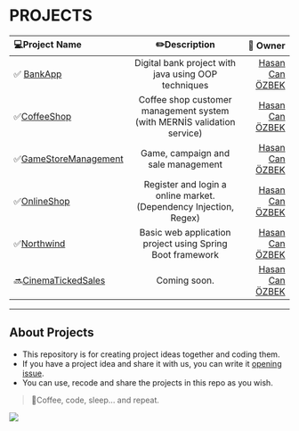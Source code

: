 # PROJECTS
 
 | :computer:**Project Name** | :pencil2:**Description** | :bust_in_silhouette: **Owner** |
| :---        |    :----:   |          ---: |
| :white_check_mark: [BankApp](https://github.com/hasancanozbek/My-Java-OOP-Projects/blob/main/BankApp/PROJE-ISTERLERI.md " project requests ")| Digital bank project with java using OOP techniques  | [Hasan Can ÖZBEK](https://github.com/hasancanozbek) |
|:white_check_mark:[CoffeeShop](https://github.com/hasancanozbek/Java-OOP-Projects/blob/main/CoffeeShop/PROJE-ISTERLERI.md)|Coffee shop customer management system (with MERNİS validation service) |[Hasan Can ÖZBEK](https://github.com/hasancanozbek)|
|:white_check_mark:[GameStoreManagement](https://github.com/hasancanozbek/Java-OOP-Projects/blob/main/GameStoreManagement/PROJE-ISTERLERİ.md)|Game, campaign and sale management|[Hasan Can ÖZBEK](https://github.com/hasancanozbek)|
|:white_check_mark:[OnlineShop](https://github.com/hasancanozbek/Java-OOP-Projects/tree/main/OnlineShop)|Register and login a online market. (Dependency Injection, Regex)|[Hasan Can ÖZBEK](https://github.com/hasancanozbek)|
|:white_check_mark:[Northwind](https://github.com/hasancanozbek/Java-OOP-Projects/tree/main/Northwind)|Basic web application project using Spring Boot framework|[Hasan Can ÖZBEK](https://github.com/hasancanozbek)|
|:soon:[CinemaTickedSales]()|Coming soon.|[Hasan Can ÖZBEK](https://github.com/hasancanozbek)|



---
## About Projects
* This repository is for creating project ideas together and coding them.
* If you have a project idea and share it with us, you can write it [opening issue](https://github.com/hasancanozbek/My-Java-OOP-Projects/issues).
* You can use, recode and share the projects in this repo as you wish.
> :pushpin:Coffee, code, sleep... and repeat.

![](https://artuncolak.com/media/hello-world/hello-world.png)

